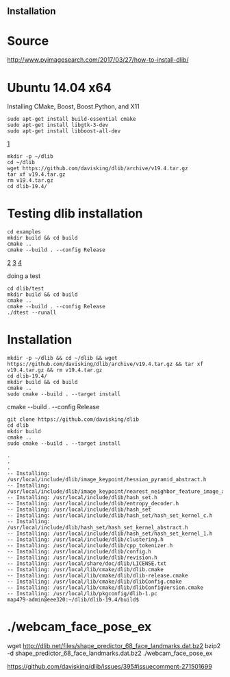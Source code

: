 Installation
----



# Source
http://www.pyimagesearch.com/2017/03/27/how-to-install-dlib/


# Ubuntu 14.04 x64

Installing CMake, Boost, Boost.Python, and X11

```
sudo apt-get install build-essential cmake
sudo apt-get install libgtk-3-dev
sudo apt-get install libboost-all-dev
```
[1](http://www.pyimagesearch.com/2017/03/27/how-to-install-dlib/)



```
mkdir -p ~/dlib
cd ~/dlib
wget https://github.com/davisking/dlib/archive/v19.4.tar.gz
tar xf v19.4.tar.gz
rm v19.4.tar.gz
cd dlib-19.4/
```





# Testing dlib installation
```
cd examples
mkdir build && cd build
cmake ..
cmake --build . --config Release
```

[2](https://askubuntu.com/questions/824834/how-to-install-dlib-for-python3-in-ubuntu-14-04)
[3](http://dlib.net/compile.html)
[4](https://github.com/davisking/dlib)



doing a test

```
cd dlib/test
mkdir build && cd build
cmake ..
cmake --build . --config Release
./dtest --runall
```


# Installation


```
mkdir -p ~/dlib && cd ~/dlib && wget https://github.com/davisking/dlib/archive/v19.4.tar.gz && tar xf v19.4.tar.gz && rm v19.4.tar.gz
cd dlib-19.4/
mkdir build && cd build
cmake ..
sudo cmake --build . --target install
```
cmake --build . --config Release




```
git clone https://github.com/davisking/dlib
cd dlib
mkdir build
cmake ..
sudo cmake --build . --target install
```






```
.
.
.
-- Installing: /usr/local/include/dlib/image_keypoint/hessian_pyramid_abstract.h
-- Installing: /usr/local/include/dlib/image_keypoint/nearest_neighbor_feature_image_abstract.h
-- Installing: /usr/local/include/dlib/hash_set.h
-- Installing: /usr/local/include/dlib/entropy_decoder.h
-- Installing: /usr/local/include/dlib/hash_set
-- Installing: /usr/local/include/dlib/hash_set/hash_set_kernel_c.h
-- Installing: /usr/local/include/dlib/hash_set/hash_set_kernel_abstract.h
-- Installing: /usr/local/include/dlib/hash_set/hash_set_kernel_1.h
-- Installing: /usr/local/include/dlib/clustering.h
-- Installing: /usr/local/include/dlib/cpp_tokenizer.h
-- Installing: /usr/local/include/dlib/config.h
-- Installing: /usr/local/include/dlib/revision.h
-- Installing: /usr/local/share/doc/dlib/LICENSE.txt
-- Installing: /usr/local/lib/cmake/dlib/dlib.cmake
-- Installing: /usr/local/lib/cmake/dlib/dlib-release.cmake
-- Installing: /usr/local/lib/cmake/dlib/dlibConfig.cmake
-- Installing: /usr/local/lib/cmake/dlib/dlibConfigVersion.cmake
-- Installing: /usr/local/lib/pkgconfig/dlib-1.pc
map479-admin@eee320:~/dlib/dlib-19.4/build$
```



#  ./webcam_face_pose_ex


wget http://dlib.net/files/shape_predictor_68_face_landmarks.dat.bz2
bzip2 -d shape_predictor_68_face_landmarks.dat.bz2
./webcam_face_pose_ex











https://github.com/davisking/dlib/issues/395#issuecomment-271501699
